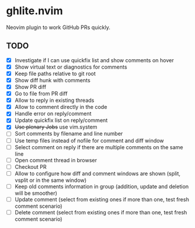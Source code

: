 # ghlite.nvim

Neovim plugin to work GitHub PRs quickly.

## TODO

- [x] Investigate if I can use quickfix list and show comments on hover
- [x] Show virtual text or diagnostics for comments
- [x] Keep file paths relative to git root
- [x] Show diff hunk with comments
- [x] Show PR diff
- [x] Go to file from PR diff
- [x] Allow to reply in existing threads
- [x] Allow to comment directly in the code
- [x] Handle error on reply/comment
- [x] Update quickfix list on reply/comment
- [x] ~~Use plenary Jobs~~ use vim.system
- [ ] Sort comments by filename and line number
- [ ] Use temp files instead of nofile for comment and diff window
- [ ] Select comment on reply if there are multiple comments on the same line
- [ ] Open comment thread in browser
- [ ] Checkout PR
- [ ] Allow to configure how diff and comment windows are shown (split, vsplit or in the same window)
- [ ] Keep old comments information in group (addition, update and deletion will be smoother)
- [ ] Update comment (select from existing ones if more than one, test fresh comment scenario)
- [ ] Delete comment (select from existing ones if more than one, test fresh comment scenario)
